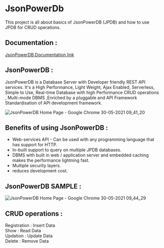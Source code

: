 

# JsonPowerDb
This project is all about basics of JsonPowerDB (JPDB) and how to use JPDB for CRUD operations.  <br />


## Documentation :
[ JsonPowerDB Documentation link ](http://login2explore.com/jpdb/docs.html)

## JsonPowerDB :
JsonPowerDB is a Database Server with Developer friendly REST API services. It's a High Performance, Light Weight, Ajax Enabled, Serverless, Simple to Use, Real-time Database with high Performance CRUD operations , Multi-mode DBMS ,Enriched by a pluggable and API Framework Standardisation of API development framework.



![JsonPowerDB Home Page - Google Chrome 30-05-2021 09_41_20](https://user-images.githubusercontent.com/72348174/120091833-2c3f4d80-c12c-11eb-8e91-c3520b6495a8.png)


## Benefits of using JsonPowerDB :
* Web-services API - Can be used with any programming language that has support for HTTP.
* In-built support to query on multiple JPDB databases.
* DBMS with built in web / application server and embedded caching makes the performance lightning fast.
* Multiple security layers.
* reduces development cost. 

## JsonPowerDB SAMPLE :
![JsonPowerDB Home Page - Google Chrome 30-05-2021 09_44_29](https://user-images.githubusercontent.com/72348174/120091829-247fa900-c12c-11eb-8e52-3df277805d72.png)

## CRUD operations :
Registration : Insert Data <br />
Show : Read Data <br />
Updation : Update Data <br />
Delete : Remove Data <br />
